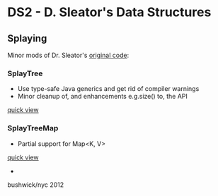 # DS2 - D. Sleator's Data Structures

## Splaying

Minor mods of Dr. Sleator's [original code](http://www.link.cs.cmu.edu/splay/):

### SplayTree

- Use type-safe Java generics and get rid of compiler warnings
- Minor cleanup of, and enhancements e.g.size() to, the API

[quick view](https://github.com/alphazero/DS2/blob/master/src/main/java/oss/alphazero/util/ds2/SplayTree.java)

### SplayTreeMap 

- Partial support for Map<K, V> 

[quick view](https://github.com/alphazero/DS2/blob/master/src/main/java/oss/alphazero/util/ds2/SplayTreeMap.java)

-

bushwick/nyc
2012

